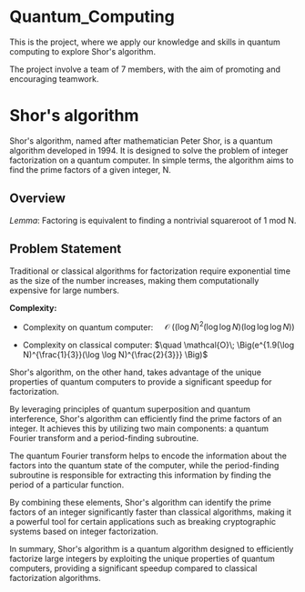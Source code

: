 # Quantum_Computing

This is the project, where we apply our knowledge and skills in quantum computing to explore Shor's algorithm.

The project involve a team of 7 members, with the aim of promoting and encouraging teamwork.

# Shor's algorithm

Shor's algorithm, named after mathematician Peter Shor, is a quantum algorithm developed in 1994.
It is designed to solve the problem of integer factorization on a quantum computer. 
In simple terms, the algorithm aims to find the prime factors of a given integer, N.

## Overview

*Lemma*: Factoring is equivalent to finding a nontrivial squareroot of 1 mod N.

## Problem Statement

Traditional or classical algorithms for factorization require exponential time as the size of the number increases,
making them computationally expensive for large numbers. 

**Complexity:**
- Complexity on quantum computer: $\quad \mathcal{O}\;\Big((\log N)^2(\log \log N)(\log \log \log N)\Big)$

- Complexity on classical computer: $\quad \mathcal{O}\; \Big(e^{1.9(\log N)^{\frac{1}{3}}(\log \log N)^{\frac{2}{3}}} \Big)$


Shor's algorithm, on the other hand, takes advantage of the unique properties of quantum computers to provide a significant speedup for factorization.

By leveraging principles of quantum superposition and quantum interference, Shor's algorithm can efficiently find the prime factors of an integer. It achieves this by utilizing two main components: a quantum Fourier transform and a period-finding subroutine.

The quantum Fourier transform helps to encode the information about the factors into the quantum state of the computer, while the period-finding subroutine is responsible for extracting this information by finding the period of a particular function.

By combining these elements, Shor's algorithm can identify the prime factors of an integer significantly faster than classical algorithms, making it a powerful tool for certain applications such as breaking cryptographic systems based on integer factorization.


In summary, Shor's algorithm is a quantum algorithm designed to efficiently factorize large integers by exploiting the unique properties of quantum computers, providing a significant speedup compared to classical factorization algorithms.
